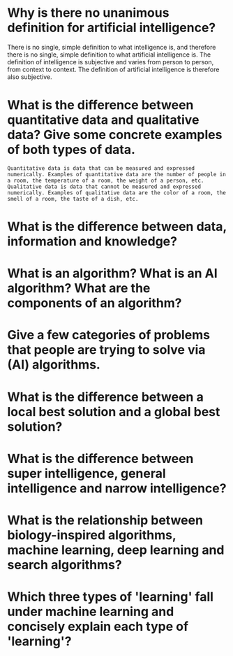 # Why is there no unanimous definition for artificial intelligence?
 There is no single, simple definition to what intelligence is, and therefore there is no single, simple definition to what artificial intelligence is. The definition of intelligence is subjective and varies from person to person, from context to context. The definition of artificial intelligence is therefore also subjective.

# What is the difference between quantitative data and qualitative data? Give some concrete examples of both types of data.
    Quantitative data is data that can be measured and expressed numerically. Examples of quantitative data are the number of people in a room, the temperature of a room, the weight of a person, etc. 
    Qualitative data is data that cannot be measured and expressed numerically. Examples of qualitative data are the color of a room, the smell of a room, the taste of a dish, etc.

# What is the difference between data, information and knowledge?

# What is an algorithm? What is an AI algorithm? What are the components of an algorithm?

# Give a few categories of problems that people are trying to solve via (AI) algorithms.

# What is the difference between a local best solution and a global best solution?

# What is the difference between super intelligence, general intelligence and narrow intelligence?

# What is the relationship between biology-inspired algorithms, machine learning, deep learning and search algorithms?

# Which three types of 'learning' fall under machine learning and concisely explain each type of 'learning'?